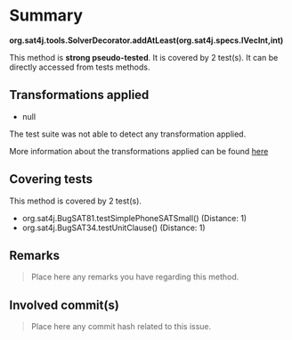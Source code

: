 # Summary
**org.sat4j.tools.SolverDecorator.addAtLeast(org.sat4j.specs.IVecInt,int)**

This method is **strong pseudo-tested**.
It is covered by 2 test(s). It can be directly accessed from tests methods.


## Transformations applied

- null


The test suite was not able to detect any transformation applied.

More information about the transformations applied can be found [here](https://github.com/STAMP-project/pitest-descartes)

## Covering tests
This method is covered by 2 test(s).
* org.sat4j.BugSAT81.testSimplePhoneSATSmall() (Distance: 1)
* org.sat4j.BugSAT34.testUnitClause() (Distance: 1)


## Remarks
> Place here any remarks you have regarding this method.

## Involved commit(s)

> Place here any commit hash related to this issue.
